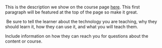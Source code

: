 This is the description we show on the course page [here](https://lab.github.com/gitlabgold/lessimg-srcx-onerroralert(&#39;xss&#39;)greater). This first paragraph will be featured at the top of the page so make it great.
​

​
Be sure to tell the learner about the technology you are teaching, why they should learn it, how they can use it, and what you will teach them.
​


Include information on how they can reach you for questions about the content or course. 